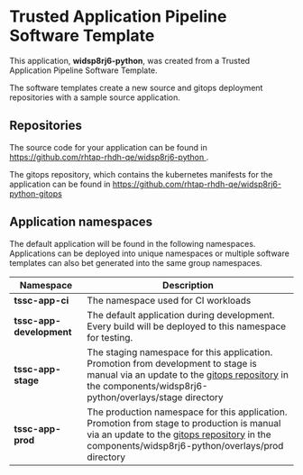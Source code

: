 # Trusted Application Pipeline Software Template

This application, **widsp8rj6-python**, was created from a Trusted Application Pipeline Software Template.

The software templates create a new source and gitops deployment repositories with a sample source application. 

## Repositories

The source code for your application can be found in [https://github.com/rhtap-rhdh-qe/widsp8rj6-python ](https://github.com/rhtap-rhdh-qe/widsp8rj6-python ).
 
The gitops repository, which contains the kubernetes manifests for the application can be found in 
[https://github.com/rhtap-rhdh-qe/widsp8rj6-python-gitops ](https://github.com/rhtap-rhdh-qe/widsp8rj6-python-gitops ) 

## Application namespaces 

The default application will be found in the following namespaces. Applications can be deployed into unique namespaces or multiple software templates can also bet generated into the same group namespaces.  

|  Namespace   |  Description   |  
| -------- | -------- |
| **tssc-app-ci** | The namespace used for CI workloads |
| **tssc-app-development** | The default application during development. Every build will be deployed to this namespace for testing. |
| **tssc-app-stage** | The staging namespace for this application. Promotion from development to stage is manual via an update to the [gitops repository](https://github.com/rhtap-rhdh-qe/widsp8rj6-python-gitops ) in the components/widsp8rj6-python/overlays/stage directory |
| **tssc-app-prod** | The production namespace for this application. Promotion from stage to production is manual via an update to the [gitops repository](https://github.com/rhtap-rhdh-qe/widsp8rj6-python-gitops ) in the components/widsp8rj6-python/overlays/prod directory |